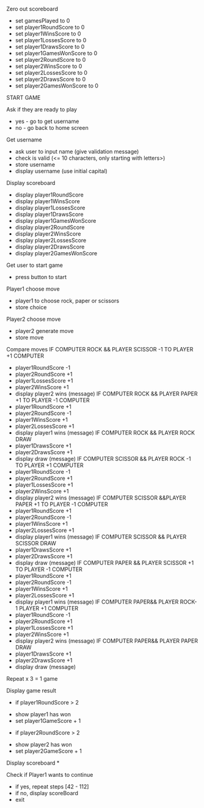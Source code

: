 Zero out scoreboard
* set gamesPlayed to 0
* set player1RoundScore to 0
* set player1WinsScore to 0
* set player1LossesScore to 0
* set player1DrawsScore to 0
* set player1GamesWonScore to 0
* set player2RoundScore to 0
* set player2WinsScore to 0
* set player2LossesScore to 0
* set player2DrawsScore to 0
* set player2GamesWonScore to 0

START GAME

Ask if they are ready to play
* yes - go to get username
* no - go back to home screen

Get username
* ask user to input name (give validation message)
* check is valid (<= 10 characters, only starting with letters>)
* store username
* display username (use initial capital)

Display scoreboard
* display player1RoundScore
* display player1WinsScore
* display player1LossesScore
* display player1DrawsScore
* display player1GamesWonScore
* display player2RoundScore
* display player2WinsScore
* display player2LossesScore
* display player2DrawsScore
* display player2GamesWonScore

Get user to start game
* press button to start


Player1 choose move
* player1 to choose rock, paper or scissors
* store choice

Player2 choose move
* player2 generate move
* store move

Compare moves
IF COMPUTER ROCK && PLAYER  SCISSOR -1 TO PLAYER +1 COMPUTER
* player1RoundScore -1
* player2RoundScore +1
* player1LossesScore +1
* player2WinsScore +1
* display player2 wins (message)
IF COMPUTER ROCK && PLAYER  PAPER +1 TO PLAYER -1 COMPUTER
* player1RoundScore +1
* player2RoundScore -1
* player1WinsScore +1
* player2LossesScore +1
* display player1 wins (message)
IF COMPUTER ROCK && PLAYER ROCK DRAW 
* player1DrawsScore +1
* player2DrawsScore +1
* display draw (message)
IF COMPUTER SCISSOR && PLAYER ROCK  -1 TO PLAYER +1 COMPUTER
* player1RoundScore -1
* player2RoundScore +1
* player1LossesScore +1
* player2WinsScore +1
* display player2 wins (message)
IF COMPUTER SCISSOR &&PLAYER PAPER +1 TO PLAYER -1 COMPUTER
* player1RoundScore +1
* player2RoundScore -1
* player1WinsScore +1
* player2LossesScore +1
* display player1 wins (message)
IF COMPUTER SCISSOR && PLAYER SCISSOR DRAW
* player1DrawsScore +1
* player2DrawsScore +1
* display draw (message)
IF COMPUTER PAPER && PLAYER SCISSOR +1 TO PLAYER -1 COMPUTER
* player1RoundScore +1
* player2RoundScore -1
* player1WinsScore +1
* player2LossesScore +1
* display player1 wins (message)
IF COMPUTER PAPER&& PLAYER ROCK-1 PLAYER +1 COMPUTER
* player1RoundScore -1
* player2RoundScore +1
* player1LossesScore +1
* player2WinsScore +1
* display player2 wins (message)
IF COMPUTER PAPER&& PLAYER PAPER DRAW
* player1DrawsScore +1
* player2DrawsScore +1
* display draw (message)

Repeat x 3 = 1 game

Display game result
* if player1RoundScore > 2 
- show player1 has won
- set player1GameScore + 1
* if player2RoundScore > 2 
- show player2 has won
- set player2GameScore + 1


Display scoreboard
* 

Check if Player1 wants to continue
* if yes, repeat steps [42 - 112]
* if no, display scoreBoard 
* exit


